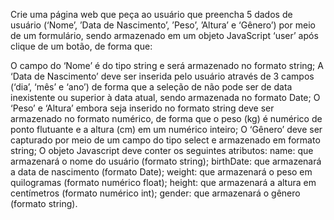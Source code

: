 Crie uma página web que peça ao usuário que preencha 5 dados de usuário (‘Nome’, ’Data de Nascimento’, ’Peso’, ’Altura’ e ‘Gênero’) por meio de um formulário, sendo armazenado em um objeto JavaScript ‘user’ após clique de um botão, de forma que: 

O campo do ‘Nome’ é do tipo string e será armazenado no formato string;
A ‘Data de Nascimento’ deve ser inserida pelo usuário através de 3 campos (‘dia’, ‘mês’ e ‘ano’) de forma que a seleção de não pode ser de data inexistente ou superior à data atual, sendo armazenada no formato Date;
O ‘Peso’ e ‘Altura’ embora seja inserido no formato string deve ser armazenado no formato numérico, de forma que o peso (kg) é numérico de ponto flutuante e a altura (cm) em um numérico inteiro;
O ‘Gênero’ deve ser capturado por meio de um campo do tipo select e armazenado em formato string;
O objeto Javascript deve conter os seguintes atributos:
name: que armazenará o nome do usuário (formato string);
birthDate: que armazenará a data de nascimento (formato Date);
weight: que armazenará o peso em quilogramas (formato numérico float);
height: que armazenará a altura em centímetros (formato numérico int);
gender: que armazenará o gênero (formato string).
